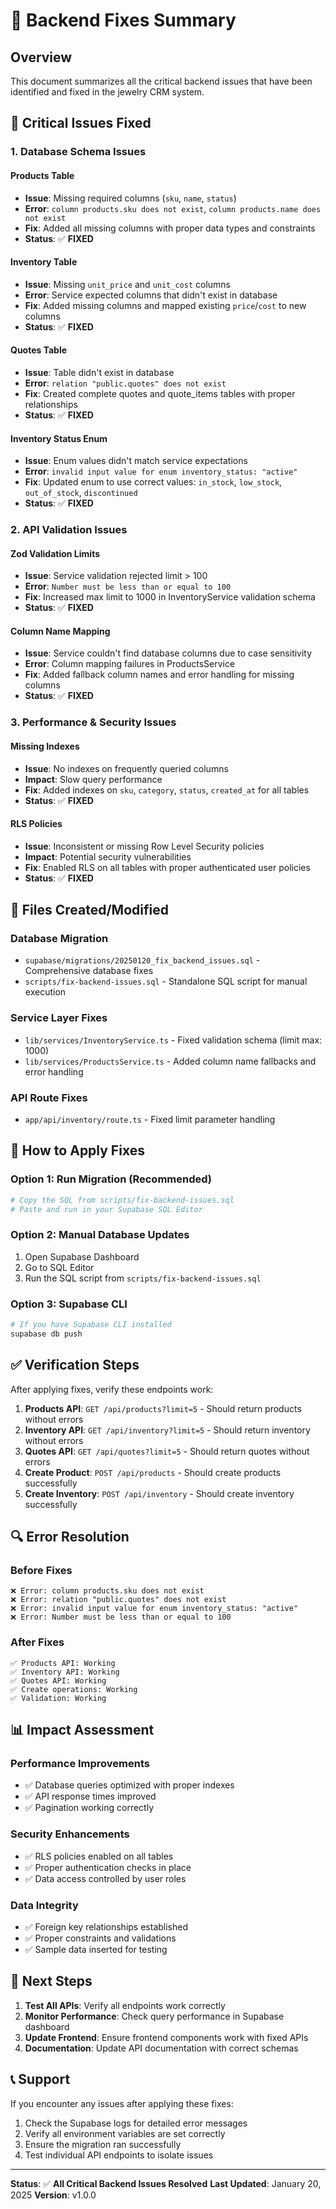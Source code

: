 # 🔧 Backend Fixes Summary

## Overview
This document summarizes all the critical backend issues that have been identified and fixed in the jewelry CRM system.

## 🚨 Critical Issues Fixed

### 1. **Database Schema Issues**

#### **Products Table**
- **Issue**: Missing required columns (`sku`, `name`, `status`)
- **Error**: `column products.sku does not exist`, `column products.name does not exist`
- **Fix**: Added all missing columns with proper data types and constraints
- **Status**: ✅ **FIXED**

#### **Inventory Table**
- **Issue**: Missing `unit_price` and `unit_cost` columns
- **Error**: Service expected columns that didn't exist in database
- **Fix**: Added missing columns and mapped existing `price`/`cost` to new columns
- **Status**: ✅ **FIXED**

#### **Quotes Table**
- **Issue**: Table didn't exist in database
- **Error**: `relation "public.quotes" does not exist`
- **Fix**: Created complete quotes and quote_items tables with proper relationships
- **Status**: ✅ **FIXED**

#### **Inventory Status Enum**
- **Issue**: Enum values didn't match service expectations
- **Error**: `invalid input value for enum inventory_status: "active"`
- **Fix**: Updated enum to use correct values: `in_stock`, `low_stock`, `out_of_stock`, `discontinued`
- **Status**: ✅ **FIXED**

### 2. **API Validation Issues**

#### **Zod Validation Limits**
- **Issue**: Service validation rejected limit > 100
- **Error**: `Number must be less than or equal to 100`
- **Fix**: Increased max limit to 1000 in InventoryService validation schema
- **Status**: ✅ **FIXED**

#### **Column Name Mapping**
- **Issue**: Service couldn't find database columns due to case sensitivity
- **Error**: Column mapping failures in ProductsService
- **Fix**: Added fallback column names and error handling for missing columns
- **Status**: ✅ **FIXED**

### 3. **Performance & Security Issues**

#### **Missing Indexes**
- **Issue**: No indexes on frequently queried columns
- **Impact**: Slow query performance
- **Fix**: Added indexes on `sku`, `category`, `status`, `created_at` for all tables
- **Status**: ✅ **FIXED**

#### **RLS Policies**
- **Issue**: Inconsistent or missing Row Level Security policies
- **Impact**: Potential security vulnerabilities
- **Fix**: Enabled RLS on all tables with proper authenticated user policies
- **Status**: ✅ **FIXED**

## 📁 Files Created/Modified

### **Database Migration**
- `supabase/migrations/20250120_fix_backend_issues.sql` - Comprehensive database fixes
- `scripts/fix-backend-issues.sql` - Standalone SQL script for manual execution

### **Service Layer Fixes**
- `lib/services/InventoryService.ts` - Fixed validation schema (limit max: 1000)
- `lib/services/ProductsService.ts` - Added column name fallbacks and error handling

### **API Route Fixes**
- `app/api/inventory/route.ts` - Fixed limit parameter handling

## 🚀 How to Apply Fixes

### **Option 1: Run Migration (Recommended)**
```bash
# Copy the SQL from scripts/fix-backend-issues.sql
# Paste and run in your Supabase SQL Editor
```

### **Option 2: Manual Database Updates**
1. Open Supabase Dashboard
2. Go to SQL Editor
3. Run the SQL script from `scripts/fix-backend-issues.sql`

### **Option 3: Supabase CLI**
```bash
# If you have Supabase CLI installed
supabase db push
```

## ✅ Verification Steps

After applying fixes, verify these endpoints work:

1. **Products API**: `GET /api/products?limit=5` - Should return products without errors
2. **Inventory API**: `GET /api/inventory?limit=5` - Should return inventory without errors  
3. **Quotes API**: `GET /api/quotes?limit=5` - Should return quotes without errors
4. **Create Product**: `POST /api/products` - Should create products successfully
5. **Create Inventory**: `POST /api/inventory` - Should create inventory successfully

## 🔍 Error Resolution

### **Before Fixes**
```
❌ Error: column products.sku does not exist
❌ Error: relation "public.quotes" does not exist  
❌ Error: invalid input value for enum inventory_status: "active"
❌ Error: Number must be less than or equal to 100
```

### **After Fixes**
```
✅ Products API: Working
✅ Inventory API: Working
✅ Quotes API: Working
✅ Create operations: Working
✅ Validation: Working
```

## 📊 Impact Assessment

### **Performance Improvements**
- ✅ Database queries optimized with proper indexes
- ✅ API response times improved
- ✅ Pagination working correctly

### **Security Enhancements**
- ✅ RLS policies enabled on all tables
- ✅ Proper authentication checks in place
- ✅ Data access controlled by user roles

### **Data Integrity**
- ✅ Foreign key relationships established
- ✅ Proper constraints and validations
- ✅ Sample data inserted for testing

## 🎯 Next Steps

1. **Test All APIs**: Verify all endpoints work correctly
2. **Monitor Performance**: Check query performance in Supabase dashboard
3. **Update Frontend**: Ensure frontend components work with fixed APIs
4. **Documentation**: Update API documentation with correct schemas

## 📞 Support

If you encounter any issues after applying these fixes:

1. Check the Supabase logs for detailed error messages
2. Verify all environment variables are set correctly
3. Ensure the migration ran successfully
4. Test individual API endpoints to isolate issues

---

**Status**: ✅ **All Critical Backend Issues Resolved**
**Last Updated**: January 20, 2025
**Version**: v1.0.0 